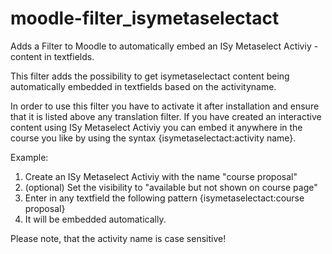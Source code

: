 # moodle-filter_isymetaselectact
Adds a Filter to Moodle to automatically embed an ISy Metaselect Activiy -content in textfields.

This filter adds the possibility to get isymetaselectact content being automatically embedded in textfields based on the activityname.

In order to use this filter you have to activate it after installation and ensure that it is listed above any translation filter. If you have created an interactive content using ISy Metaselect Activiy you can embed it anywhere in the course you like by using the syntax {isymetaselectact:activity name}.

Example:

1. Create an ISy Metaselect Activiy with the name "course proposal"
2. (optional) Set the visibility to "available but not shown on course page"
3. Enter in any textfield the following pattern {isymetaselectact:course proposal}
4. It will be embedded automatically.

Please note, that the activity name is case sensitive!
